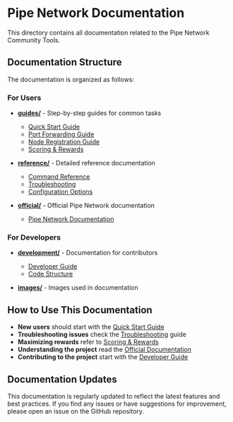 # Pipe Network Documentation

This directory contains all documentation related to the Pipe Network Community Tools.

## Documentation Structure

The documentation is organized as follows:

### For Users

- [**guides/**](guides/) - Step-by-step guides for common tasks
  - [Quick Start Guide](guides/quick-start.md)
  - [Port Forwarding Guide](guides/port_forwarding.md)
  - [Node Registration Guide](guides/node_registration.md)
  - [Scoring & Rewards](guides/scoring.md)

- [**reference/**](reference/) - Detailed reference documentation
  - [Command Reference](reference/cli.md)
  - [Troubleshooting](reference/troubleshooting.md)
  - [Configuration Options](reference/configuration.md)

- [**official/**](official/) - Official Pipe Network documentation
  - [Pipe Network Documentation](official/PIPE_NETWORK_DOCUMENTATION.md)

### For Developers

- [**development/**](development/) - Documentation for contributors
  - [Developer Guide](development/README.md)
  - [Code Structure](development/code_structure.md)

- [**images/**](images/) - Images used in documentation

## How to Use This Documentation

- **New users** should start with the [Quick Start Guide](guides/quick-start.md)
- **Troubleshooting issues** check the [Troubleshooting](reference/troubleshooting.md) guide
- **Maximizing rewards** refer to [Scoring & Rewards](guides/scoring.md)
- **Understanding the project** read the [Official Documentation](official/PIPE_NETWORK_DOCUMENTATION.md)
- **Contributing to the project** start with the [Developer Guide](development/README.md)

## Documentation Updates

This documentation is regularly updated to reflect the latest features and best practices. If you find any issues or have suggestions for improvement, please open an issue on the GitHub repository. 